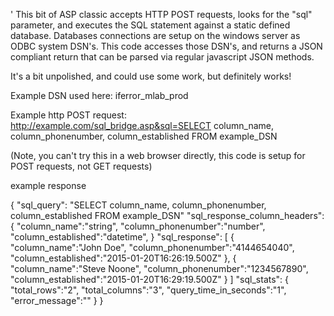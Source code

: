 ' This bit of ASP classic accepts HTTP POST requests, looks for the "sql" parameter, and
executes the SQL statement against a static defined database.  Databases connections are setup
on the windows server as ODBC system DSN's.  This code accesses those DSN's, and returns
a JSON compliant return that can be parsed via regular javascript JSON methods.

It's a bit unpolished, and could use some work, but definitely works! 

Example DSN used here: iferror_mlab_prod

Example http POST request:
http://example.com/sql_bridge.asp&sql=SELECT column_name, column_phonenumber, column_established FROM example_DSN

(Note, you can't try this in a web browser directly, this code is setup for POST requests, not GET requests)

example response

{
	"sql_query": "SELECT column_name, column_phonenumber, column_established FROM example_DSN"
"sql_response_column_headers": {
	"column_name":"string",
	"column_phonenumber":"number",
	"column_established":"datetime",
	}
"sql_response": [
		{
		"column_name":"John Doe",
		"column_phonenumber":"4144654040",
		"column_established":"2015-01-20T16:26:19.500Z"
		},
		{
		"column_name":"Steve Noone",
		"column_phonenumber":"1234567890",
		"column_established":"2015-01-20T16:29:19.500Z"
		}
	]
"sql_stats": {
	"total_rows":"2",
	"total_columns":"3",
	"query_time_in_seconds":"1",
	"error_message":""
	}
}
